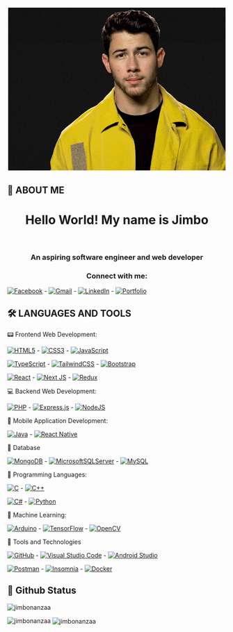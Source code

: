 <!-- Banner -->

<p align="center">
  <img alt="loficity" width="500px" src="./banner.gif"</img>
</p>

## 🚀 ABOUT ME

<!-- Intro -->
<h1 align="center">Hello World! My name is <b> Jimbo </b></h1> <br />
<h3 align="center">An aspiring software engineer and web developer</h3>

<h3 align="center"><b> Connect with me:</h3> </b>

[![Facebook](https://img.shields.io/badge/Facebook-%231877F2.svg?style=for-the-badge&logo=Facebook&logoColor=white)](https://fb.com/jimboooonanzaaa) - [![Gmail](https://img.shields.io/badge/Gmail-D14836?style=for-the-badge&logo=gmail&logoColor=white)](https://mail.google.com/mail/u/?authuser=delfinjimbo@gmail.com) - [![LinkedIn](https://img.shields.io/badge/linkedin-%230077B5.svg?style=for-the-badge&logo=linkedin&logoColor=white)](https://linkedin.com/in/jimbo-delfin) - [![Portfolio](https://img.shields.io/badge/Portfolio-%23000000.svg?style=for-the-badge&logo=firefox&logoColor=#FF7139)]()


## 🛠 LANGUAGES AND TOOLS

:pager: Frontend Web Development:

[![HTML5](https://img.shields.io/badge/html5-%23E34F26?style=for-the-badge&logo=html5&logoColor=white)](https://www.w3.org/html/) - [![CSS3](https://img.shields.io/badge/css3-%231572B6.svg?style=for-the-badge&logo=css3&logoColor=white)](https://www.w3schools.com/css/) - [![JavaScript](https://img.shields.io/badge/javascript-%23323330.svg?style=for-the-badge&logo=javascript&logoColor=%23F7DF1E)](https://developer.mozilla.org/en-US/docs/Web/JavaScript)

[![TypeScript](https://img.shields.io/badge/typescript-%23007ACC.svg?style=for-the-badge&logo=typescript&logoColor=white)](https://www.typescriptlang.org/) - [![TailwindCSS](https://img.shields.io/badge/tailwindcss-%2338B2AC.svg?style=for-the-badge&logo=tailwind-css&logoColor=white)](https://tailwindcss.com/) - [![Bootstrap](https://img.shields.io/badge/bootstrap-%238511FA.svg?style=for-the-badge&logo=bootstrap&logoColor=white)](https://getbootstrap.com)

[![React](https://img.shields.io/badge/react-%2320232a.svg?style=for-the-badge&logo=react&logoColor=%2361DAFB)](https://reactjs.org/) - [![Next JS](https://img.shields.io/badge/Next-black?style=for-the-badge&logo=next.js&logoColor=white)](https://nextjs.org/) - [![Redux](https://img.shields.io/badge/redux-%23593d88.svg?style=for-the-badge&logo=redux&logoColor=white)](https://redux.js.org)


:computer: Backend Web Development:

[![PHP](https://img.shields.io/badge/php-%23777BB4.svg?style=for-the-badge&logo=php&logoColor=white)](https://www.php.net) - [![Express.js](https://img.shields.io/badge/express.js-%23404d59.svg?style=for-the-badge&logo=express&logoColor=%2361DAFB)](https://expressjs.com) - [![NodeJS](https://img.shields.io/badge/node.js-6DA55F?style=for-the-badge&logo=node.js&logoColor=white)](https://nodejs.org)


:iphone: Mobile Application Development:

[![Java](https://img.shields.io/badge/java-%23ED8B00.svg?style=for-the-badge&logo=openjdk&logoColor=white)](https://www.java.com/en/) - [![React Native](https://img.shields.io/badge/react_native-%2320232a.svg?style=for-the-badge&logo=react&logoColor=%2361DAFB)](https://reactnative.dev/)


:bank: Database

[![MongoDB](https://img.shields.io/badge/MongoDB-%234ea94b.svg?style=for-the-badge&logo=mongodb&logoColor=white)](https://www.mongodb.com/) - [![MicrosoftSQLServer](https://img.shields.io/badge/Microsoft%20SQL%20Server-CC2927?style=for-the-badge&logo=microsoft%20sql%20server&logoColor=white)](https://www.microsoft.com/en-us/sql-server) - [![MySQL](https://img.shields.io/badge/mysql-%2300f.svg?style=for-the-badge&logo=mysql&logoColor=white)](https://www.mysql.com/)


:wrench: Programming Languages:

[![C](https://img.shields.io/badge/c-%2300599C.svg?style=for-the-badge&logo=c&logoColor=white)](https://www.cprogramming.com/) - [![C++](https://img.shields.io/badge/c++-%2300599C.svg?style=for-the-badge&logo=c%2B%2B&logoColor=white)](https://www.w3schools.com/cpp/)

[![C#](https://img.shields.io/badge/c%23-%23239120.svg?style=for-the-badge&logo=c-sharp&logoColor=white)](https://www.w3schools.com/cs/) - [![Python](https://img.shields.io/badge/python-3670A0?style=for-the-badge&logo=python&logoColor=ffdd54)](https://www.python.org)


:robot: Machine Learning:

[![Arduino](https://img.shields.io/badge/-Arduino-00979D?style=for-the-badge&logo=Arduino&logoColor=white)](https://www.arduino.cc/) - [![TensorFlow](https://img.shields.io/badge/TensorFlow-%23FF6F00.svg?style=for-the-badge&logo=TensorFlow&logoColor=white)](https://www.tensorflow.org) - [![OpenCV](https://img.shields.io/badge/opencv-%23white.svg?style=for-the-badge&logo=opencv&logoColor=white)](https://opencv.org/)


🧰 Tools and Technologies

[![GitHub](https://img.shields.io/badge/github-%23121011.svg?style=for-the-badge&logo=github&logoColor=white)](https://git-scm.com/) - [![Visual Studio Code](https://img.shields.io/badge/Visual%20Studio%20Code-0078d7.svg?style=for-the-badge&logo=visual-studio-code&logoColor=white)](https://code.visualstudio.com/) - [![Android Studio](https://img.shields.io/badge/Android%20Studio-3DDC84.svg?style=for-the-badge&logo=android-studio&logoColor=white)](https://developer.android.com)

[![Postman](https://img.shields.io/badge/Postman-FF6C37?style=for-the-badge&logo=postman&logoColor=white)](https://www.postman.com/) - [![Insomnia](https://img.shields.io/badge/Insomnia-black?style=for-the-badge&logo=insomnia&logoColor=5849BE)](https://insomnia.rest/) - [![Docker](https://img.shields.io/badge/docker-%230db7ed.svg?style=for-the-badge&logo=docker&logoColor=white)](https://www.docker.com/)


## 🚀 Github Status

<p align="left"> 
<img src="https://komarev.com/ghpvc/?username=jimbonanzaa&label=Profile%20views&color=0e75b6&style=flat" alt="jimbonanzaa" /> </p>

<p><img align="left" src="https://github-readme-stats.vercel.app/api/top-langs?username=jimbonanzaa&show_icons=true&locale=en&layout=compact" alt="jimbonanzaa" /></p>

<p>&nbsp;<img align="center" src="https://github-readme-stats.vercel.app/api?username=jimbonanzaa&show_icons=true&locale=en" alt="jimbonanzaa" /></p>

